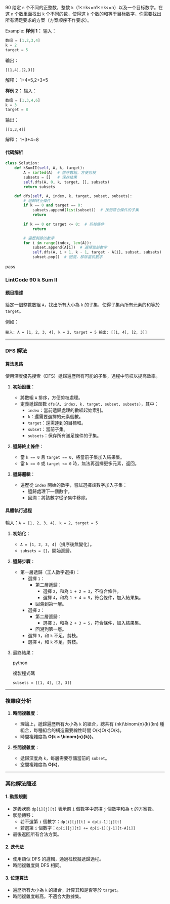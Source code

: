 90
给定 `n` 个不同的正整数，整数 `k`（1<=k<=n1<=k<=n）以及一个目标数字。在这 `n` 个数里面找出 `k` 个不同的数，使得这 `k` 个数的和等于目标数字，你需要找出所有满足要求的方案（方案顺序不作要求）。


Example:
**样例 1：**
输入：
```python
数组 = [1,2,3,4]
k = 2
target = 5
```
输出：
```
[[1,4],[2,3]]
```
解释：
1+4=5,2+3=5

**样例 2：**
输入：
```python
数组 = [1,3,4,6]
k = 3
target = 8
```
输出：
```
[[1,3,4]]
```
解释：
1+3+4=8

#### **代碼解析**

```python
class Solution:
    def kSumII(self, A, k, target):
        A = sorted(A)  # 排序數組，方便剪枝
        subsets = []   # 保存結果
        self.dfs(A, 0, k, target, [], subsets)
        return subsets

    def dfs(self, A, index, k, target, subset, subsets):
        # 遞歸終止條件
        if k == 0 and target == 0:
            subsets.append(list(subset))  # 找到符合條件的子集
            return
        
        if k == 0 or target <= 0:  # 剪枝條件
            return

        # 遍歷剩餘的數字
        for i in range(index, len(A)):
            subset.append(A[i])  # 選擇當前數字
            self.dfs(A, i + 1, k - 1, target - A[i], subset, subsets)  # 遞歸處理下一層
            subset.pop()  # 回溯，移除當前數字

```
pass

### **LintCode 90 k Sum II**

#### **題目描述**

給定一個整數數組 `A`，找出所有大小為 `k` 的子集，使得子集內所有元素的和等於 `target`。

例如：

`輸入: A = [1, 2, 3, 4], k = 2, target = 5 輸出: [[1, 4], [2, 3]]`

---

### **DFS 解法**

#### **算法思路**

使用深度優先搜索（DFS）遞歸遍歷所有可能的子集，過程中剪枝以提高效率。

1. **初始設置**：
    
    - 將數組 `A` 排序，方便剪枝處理。
    - 定義遞歸函數 `dfs(A, index, k, target, subset, subsets)`，其中：
        - `index`：當前遞歸處理的數組起始索引。
        - `k`：還需要選擇的元素個數。
        - `target`：還需達到的目標和。
        - `subset`：當前子集。
        - `subsets`：保存所有滿足條件的子集。
2. **遞歸終止條件**：
    
    - 當 `k == 0` 且 `target == 0`，將當前子集加入結果集。
    - 當 `k == 0` 或 `target <= 0` 時，無法再選擇更多元素，返回。
3. **遞歸邏輯**：
    
    - 遍歷從 `index` 開始的數字，嘗試選擇該數字加入子集：
        - 遞歸處理下一個數字。
        - 回溯：將該數字從子集中移除。


#### **具體執行過程**

輸入：`A = [1, 2, 3, 4], k = 2, target = 5`

1. **初始化**：
    
    - `A = [1, 2, 3, 4]`（排序後無變化）。
    - `subsets = []`，開始遞歸。
2. **遞歸步驟**：
    
    - 第一層遞歸（工人數字選擇）：
        - 選擇 `1`：
            - 第二層遞歸：
                - 選擇 `2`，和為 `1 + 2 = 3`，不符合條件。
                - 選擇 `4`，和為 `1 + 4 = 5`，符合條件，加入結果集。
            - 回溯到第一層。
        - 選擇 `2`：
            - 第二層遞歸：
                - 選擇 `3`，和為 `2 + 3 = 5`，符合條件，加入結果集。
            - 回溯到第一層。
        - 選擇 `3`，和 `k` 不足，剪枝。
        - 選擇 `4`，和 `k` 不足，剪枝。
3. 最終結果：
    
    python
    
    複製程式碼
    
    `subsets = [[1, 4], [2, 3]]`
    

---

### **複雜度分析**

1. **時間複雜度**：
    
    - 理論上，遞歸遍歷所有大小為 `k` 的組合，總共有 (nk)\binom{n}{k}(kn​) 種組合，每種組合的構造需要線性時間 O(k)O(k)O(k)。
    - 時間複雜度為 **O(k × \binom{n}{k})**。
2. **空間複雜度**：
    
    - 遞歸深度為 `k`，每層需要存儲當前的 `subset`。
    - 空間複雜度為 **O(k)**。

---

### **其他解法簡述**

#### 1. **動態規劃**

- 定義狀態 `dp[i][j][t]` 表示前 `i` 個數字中選擇 `j` 個數字和為 `t` 的方案數。
- 狀態轉移：
    - 若不選第 `i` 個數字：`dp[i][j][t] = dp[i-1][j][t]`
    - 若選第 `i` 個數字：`dp[i][j][t] += dp[i-1][j-1][t-A[i]]`
- 最後返回所有合法方案。

#### 2. **迭代法**

- 使用類似 DFS 的邏輯，通過栈模擬遞歸過程。
- 時間複雜度與 DFS 相同。

#### 3. **位運算法**

- 遍歷所有大小為 `k` 的組合，計算其和是否等於 `target`。
- 時間複雜度較高，不適合大數據集。